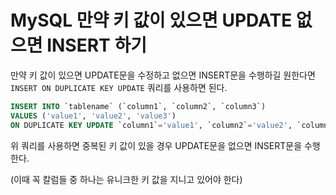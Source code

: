 # MySQL 만약 키 값이 있으면 UPDATE 없으면 INSERT 하기

만약 키 값이 있으면 UPDATE문을 수정하고 없으면 INSERT문을 수행하길 원한다면 `INSERT ON DUPLICATE KEY UPDATE` 쿼리를 사용하면 된다. 

```sql
INSERT INTO `tablename` (`column1`, `column2`, `column3`) 
VALUES ('value1', 'value2', 'value3')  
ON DUPLICATE KEY UPDATE `column1`='value1', `column2`='value2', `column3`='value3';
```

위 쿼리를 사용하면 중복된 키 값이 있을 경우 UPDATE문을 없으면 INSERT문을 수행한다.

(이때 꼭 칼럼들 중 하나는 유니크한 키 값을 지니고 있어야 한다)
